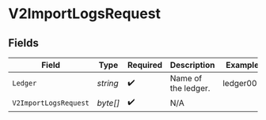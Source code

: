 # V2ImportLogsRequest


## Fields

| Field                 | Type                  | Required              | Description           | Example               |
| --------------------- | --------------------- | --------------------- | --------------------- | --------------------- |
| `Ledger`              | *string*              | :heavy_check_mark:    | Name of the ledger.   | ledger001             |
| `V2ImportLogsRequest` | *byte[]*              | :heavy_check_mark:    | N/A                   |                       |